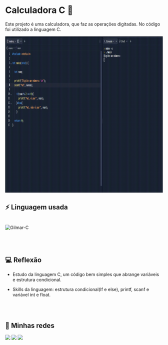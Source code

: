 # Calculadora C 🔴
Este projeto é uma calculadora, que faz as operações digitadas. No código foi utilizado a linguagem C. 

[<img height="500" src="img/Numeropar.gif">](https://github.com/Arqgilmar/N-mero-Par-em-C/tree/main/img) 


## ⚡ Linguagem usada

<div style="display: inline_block"><br>
 <img align="center" alt="Gilmar-C" height="30" width="40" src="https://cdn.jsdelivr.net/gh/devicons/devicon/icons/c/c-original.svg" />
</div>

<br>
<br>
<br>

## 💻 Reflexão

- Estudo da linguagem C, um código bem simples que abrange variáveis e estrutura condicional.

- Skills da linguagem: estrutura condicional(If e else), printf, scanf e variável int e float.

<br>
<br>

## 📸 Minhas redes

<a href= "arquitetogilmarjr@gmail.com"> <img src="https://img.shields.io/badge/Gmail-D14836?style=for-the-badge&logo=gmail&logoColor=white" target="_blank"></a>
<a href= "https://www.linkedin.com/in/arquitetogilmarjr"> <img src="https://img.shields.io/badge/LinkedIn-0077B5?style=for-the-badge&logo=linkedin&logoColor=white" target="_blank"></a>
<a href= "https://www.instagram.com/arquiteto_gilmar/"> <img src="https://img.shields.io/badge/Instagram-E4405F?style=for-the-badge&logo=instagram&logoColor=white" target="_blank"></a>
